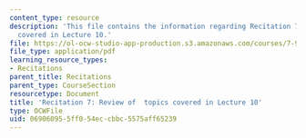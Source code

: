 ```yaml
---
content_type: resource
description: 'This file contains the information regarding Recitation 7: Review of  topics
  covered in Lecture 10.'
file: https://ol-ocw-studio-app-production.s3.amazonaws.com/courses/7-91j-foundations-of-computational-and-systems-biology-spring-2014/069060955ff054eccbbc5575aff65239_MIT7_91JS14_Rec_3-19-14.pdf
file_type: application/pdf
learning_resource_types:
- Recitations
parent_title: Recitations
parent_type: CourseSection
resourcetype: Document
title: 'Recitation 7: Review of  topics covered in Lecture 10'
type: OCWFile
uid: 06906095-5ff0-54ec-cbbc-5575aff65239
---
```

